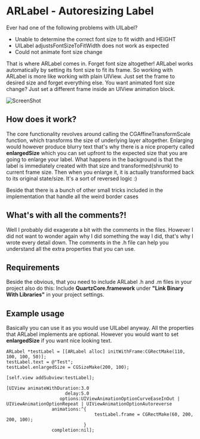 ARLabel - Autoresizing Label
=============================

Ever had one of the following problems with UILabel?

- Unable to determine the correct font size to fit width and HEIGHT
- UILabel adjustsFontSizeToFitWidth does not work as expected
- Could not animate font size change

That is where ARLabel comes in. Forget font size altogether! ARLabel works automatically by setting its font size to fit its frame. So working with ARLabel is more like working with plain UIView. Just set the frame to desired size and forget everything else. You want animated font size change? Just set a different frame inside an UIView animation block.

![ScreenShot](https://raw.github.com/ivankovacevic/ARLabel/master/screenshot.png)

## How does it work? ##

The core functionality revolves around calling the CGAffineTransformScale function, which transforms the size of underlying layer altogether. Enlarging would however produce blurry text that's why there is a nice property called **enlargedSize** which you can set upfront to the expected size that you are going to enlarge your label. What happens in the background is that the label is immediately created with that size and transformed(shrunk) to current frame size. Then when you enlarge it, it is actually transformed back to its original state/size. It's a sort of reversed logic :)

Beside that there is a bunch of other small tricks included in the implementation that handle all the weird border cases

## What's with all the comments?! ##

Well I probably did exagerate a bit with the comments in the files. However I did not want to wonder again why I did something the way I did, that's why I wrote every detail down. The comments in the .h file can help you understand all the extra properties that you can use.

## Requirements ##

Beside the obvious, that you need to include ARLabel .h and .m files in your project also do this: 
Include **QuartzCore.framework** under **"Link Binary With Libraries"** in your project settings.


## Example usage ##

Basically you can use it as you would use UILabel anyway. All the properties that ARLabel implements are optional.
However you would want to set **enlargedSize** if you want nice looking text.

```objc
ARLabel *testLabel = [[ARLabel alloc] initWithFrame:CGRectMake(110, 100, 100, 50)];
testLabel.text = @"Test";
testLabel.enlargedSize = CGSizeMake(200, 100);

[self.view addSubview:testLabel];

[UIView animateWithDuration:3.0
                      delay:5.0
                    options:UIViewAnimationOptionCurveEaseInOut | UIViewAnimationOptionRepeat | UIViewAnimationOptionAutoreverse
                 animations:^{
                                 testLabel.frame = CGRectMake(60, 200, 200, 100);
                             }
                 completion:nil];
```

